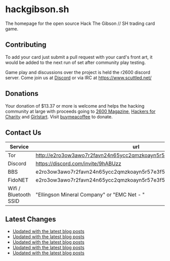 # hackgibson.sh
The homepage for the open source Hack The Gibson // SH trading card game.


## Contributing

To add your card just submit a pull request with your card's front art, it would be added to the next run of set after community play testing.

Game play and discussions over the project is held the r2600 discord server. Come join us at [Discord](https://discord.com/invite/9hABUzz) or via IRC at https://www.scuttled.net/


## Donations

Your donation of $13.37 or more is welcome and helps the hacking community at large with proceeds going to [2600 Magazine](https://2600.com/), [Hackers for Charity](https://hackersforcharity.org) and [Girlstart](https://girlstart.org).  Visit [buymeacoffee](https://www.buymeacoffee.com/hackgibson.sh) to donate.


## Contact Us

Service | url
-|-
Tor | http://e2ro3ow3awo7r2favn24n65ycc2qmzkoayn5r57e3f56nvjwdcgg32ad.onion
Discord | https://discord.com/invite/9hABUzz
BBS | e2ro3ow3awo7r2favn24n65ycc2qmzkoayn5r57e3f56nvjwdcgg32ad.onion:23
FidoNET | e2ro3ow3awo7r2favn24n65ycc2qmzkoayn5r57e3f56nvjwdcgg32ad.onion:24554
Wifi / Bluetooth SSID | "Ellingson Mineral Company" or "EMC Net - <fidonet address>"

## Latest Changes
<!-- BLOG-POST-LIST:START -->
- [Updated with the latest blog posts](https://github.com/DFW2600/hackgibson.sh/commit/bf1337604774c654899f68e0958c4b9b4af8803a)
- [Updated with the latest blog posts](https://github.com/DFW2600/hackgibson.sh/commit/3fe827c658a403a6a77c99b94d3870c75cea6a77)
- [Updated with the latest blog posts](https://github.com/DFW2600/hackgibson.sh/commit/d5905c1e9fa8eb2c8f92ad00af3bb58c7695cb7a)
- [Updated with the latest blog posts](https://github.com/DFW2600/hackgibson.sh/commit/13a94c73d204f658f22dea2e57a5b1f880f2c4e4)
- [Updated with the latest blog posts](https://github.com/DFW2600/hackgibson.sh/commit/d7cfb0f26c14c79f3dfb00c7c2d6356401db8e1c)
<!-- BLOG-POST-LIST:END -->
